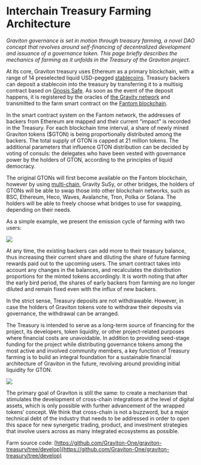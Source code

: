 # Interchain Treasury Farming Architecture

_Graviton governance is set in motion through treasury farming, a novel DAO concept that revolves around self-financing of decentralized development and issuance of a governance token. This page briefly describes the mechanics of farming as it unfolds in the Treasury of the Graviton project._ 

At its core, Graviton treasury uses Ethereum as a primary blockchain, with a range of 14 preselected liquid USD-pegged [stablecoins](https://debank.com/ranking/stablecoin). Treasury backers can deposit a stablecoin into the treasury by transferring it to a multisig contract based on [Gnosis Safe](https://gnosis-safe.io/). As soon as the event of the deposit happens, it is registered by the oracles of [the Gravity network](https://gravity.tech/) and transmitted to the farm smart contract on the [Fantom blockchain](https://fantom.foundation/). 

In the smart contract system on the Fantom network, the addresses of backers from Ethereum are mapped and their current “impact” is recorded in the Treasury. For each blockchain time interval, a share of newly mined Graviton tokens \($GTON\) is being proportionally distributed among the backers. The total supply of GTON is capped at 21 million tokens. The additional parameters that influence GTON distribution can be decided by voting of consuls: the delegates who have been vested with governance power by the holders of GTON, according to the principles of liquid democracy.

The original GTONs will first become available on the Fantom blockchain, however by using [multi-chain](https://multichain.xyz/), Gravity SuSy, or other bridges, the holders of GTONs will be able to swap those into other blockchain networks, such as BSC, Ethereum, Heco, Waves, Avalanche, Tron, Polka or Solana. The holders will be able to freely choose what bridges to use for swapping, depending on their needs.

As a simple example, we present the emission cycle of farming with two users:

![](https://lh3.googleusercontent.com/RxreU8jH3_MADp6A_QUQln1ur8uZBmshBweT9id9LOP2FF3SMfrZy0Kha2bLIPaf91NzKS1sqSzvOepCVqZvuIYtdqpq2lOQByV-sWK4SCC4I_SeoPiV7QBZDnu2qqhjE4hRZA74)

At any time, the existing backers can add more to their treasury balance, thus increasing their current share and diluting the share of future farming rewards paid out to the upcoming users. The smart contract takes into account any changes in the balances, and recalculates the distribution proportions for the minted tokens accordingly. It is worth noting that after the early bird period, the shares of early backers from farming are no longer diluted and remain fixed even with the influx of new backers. 

In the strict sense, Treasury deposits are not withdrawable. However, in case the holders of Graviton tokens vote to withdraw their deposits via governance, the withdrawal can be arranged.

The Treasury is intended to serve as a long-term source of financing for the project, its developers, token liquidity, or other project-related purposes where financial costs are unavoidable. In addition to providing seed-stage funding for the project while distributing governance tokens among the most active and involved community members, a key function of Treasury farming is to build an integral foundation for a sustainable financial architecture of Graviton in the future, revolving around providing initial liquidity for GTON.

![](https://lh6.googleusercontent.com/999r39jGp7RvLLE1494ZnOR3kkmSRFAeFaDzJ4LUJ8Cp4VCkhuHiY5lV4-j06zo8vTcxmsFg-AW7ENBVAkr4jMKR0IYMPulCcZKLVhh7ILFIPQcu_E99NusxiKO9hC6yzytaUsgL)

The primary goal of Graviton is still the same: to create a mechanism that stimulates the development of cross-chain integrations at the level of digital assets, which is only possible with further advancement of the wrapped tokens’ concept. We think that cross-chain is not a buzzword, but a major technical debt of the industry that needs to be addressed in order to open this space for new synergetic trading, product, and investment strategies that involve users across as many integrated ecosystems as possible.

Farm source code: [https://github.com/Graviton-One/graviton-treasury/tree/develop](https://github.com/Graviton-One/graviton-treasury/tree/develop)

